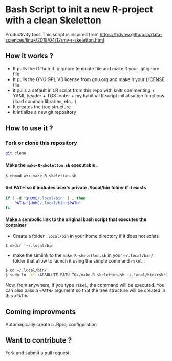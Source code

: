 # Bash Script to init a new R-project with a clean Skeletton

Productivity tool.
This script is inspired from https://frdvnw.github.io/data-sciences/linux/2018/04/12/my-r-skeletton.html

## How it works ? 

* It pulls the Github R .gitgnore template file and make it your .gitignore file
* It pulls the GNU GPL V3 license from gnu.org and make it your LICENSE file
* it pulls a default init.R script from this repo with knitr commenting + YAML header + TOS footer + my habitual R script initialisation functions (load common libraries, etc...)
* It creates the tree structure
* It intialize a new git repository

## How to use it ? 

### Fork or clone this repository

```bash
git clone
```

#### Make the `make-R-skeletton.sh` executable :

```bash
$ chmod a+x make-R-skeletton.sh
```

#### Set PATH so it includes user's private ./local/bin folder if it exists

```bash
if [ -d "$HOME/.local/bin" ] ; then
    PATH="$HOME/.local/bin:$PATH"
fi
```

#### Make a symbolic link to the original bash script that executes the container

* Create a folder `.local/bin` in your home directory if it does not exists

```bash
$ mkdir `~/.local/bin
```

* make the simlink to the `make-R-skeletton.sh` in your `~/.local/bin/` folder that allow to launch it using the simple command `rskel` :

```bash
$ cd ~/.local/bin/
$ sudo ln -sf <ABSOLUTE_PATH_TO>/make-R-skeletton.sh ~/.local/bin/rskel
```

Now, from anywhere, if you type `rskel`, the command will be executed. You can also pass a `<PATH>` argument so that the tree structure will be created in this `<PATH>`

## Coming improvments

Automagically create a .Rproj configuration

## Want to contribute ?

Fork and submit a pull request. 

